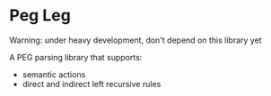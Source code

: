 Peg Leg
=======

Warning: under heavy development, don't depend on this library yet

A PEG parsing library that supports:

- semantic actions
- direct and indirect left recursive rules

